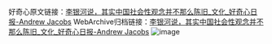 好奇心原文链接：[李银河说，其实中国社会性观念并不那么陈旧_文化_好奇心日报-Andrew Jacobs](https://www.qdaily.com/articles/7206.html)
WebArchive归档链接：[李银河说，其实中国社会性观念并不那么陈旧_文化_好奇心日报-Andrew Jacobs](http://web.archive.org/web/20171122114121/http://www.qdaily.com:80/articles/7206.html)
![image](http://ww3.sinaimg.cn/large/007d5XDply1g3x0bc1xqdj30u05r8qv5)